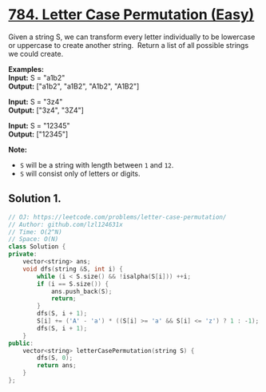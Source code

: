 # [784. Letter Case Permutation (Easy)](https://leetcode.com/problems/letter-case-permutation/)
Given a string S, we can transform every letter individually to be lowercase or uppercase to create another string.  Return a list of all possible strings we could create.

**Examples:**  
**Input:** S = "a1b2"  
**Output:** \["a1b2", "a1B2", "A1b2", "A1B2"\]

**Input:** S = "3z4"  
**Output:** \["3z4", "3Z4"\]

**Input:** S = "12345"  
**Output:** \["12345"\]

**Note:**

*   `S` will be a string with length between `1` and `12`.
*   `S` will consist only of letters or digits.

## Solution 1.

```cpp
// OJ: https://leetcode.com/problems/letter-case-permutation/
// Author: github.com/lzl124631x
// Time: O(2^N)
// Space: O(N)
class Solution {
private:
    vector<string> ans;
    void dfs(string &S, int i) {
        while (i < S.size() && !isalpha(S[i])) ++i;
        if (i == S.size()) {
            ans.push_back(S);
            return;
        }
        dfs(S, i + 1);
        S[i] += ('A' - 'a') * ((S[i] >= 'a' && S[i] <= 'z') ? 1 : -1);
        dfs(S, i + 1);
    }
public:
    vector<string> letterCasePermutation(string S) {
        dfs(S, 0);
        return ans;
    }
};
```